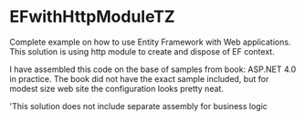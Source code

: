 EFwithHttpModuleTZ
==================

Complete example on how to use Entity Framework with Web applications. This solution is using http module to create and dispose of EF context.

I have assembled this code on the base of samples from book: ASP.NET 4.0 in practice. The book did not have the exact sample included, but for modest size web site the configuration looks pretty neat.

'This solution does not include separate assembly for business logic
